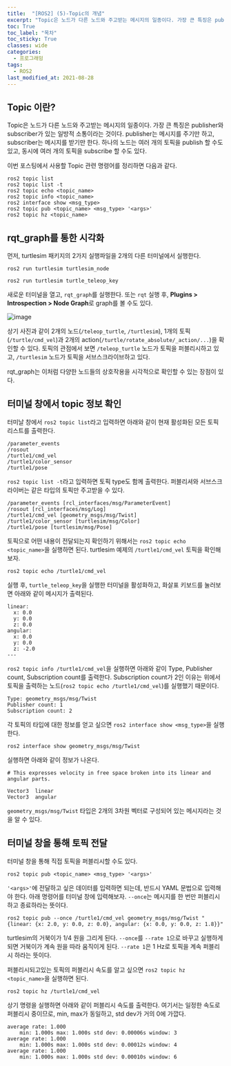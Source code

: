 ```yaml
---
title:  "[ROS2] (5)-Topic의 개념"
excerpt: "Topic은 노드가 다른 노드와 주고받는 메시지의 일종이다. 가장 큰 특징은 publisher와 subscriber가 있는 일방적 소통이라는 것이다. publisher는 메시지를 주기만 하고, subscriber는 메시지를 받기만 한다."
toc: True
toc_label: "목차"
toc_sticky: True
classes: wide
categories:
  - 프로그래밍
tags:
  - ROS2
last_modified_at: 2021-08-28
---
```


## Topic 이란?
Topic은 노드가 다른 노드와 주고받는 메시지의 일종이다. 가장 큰 특징은 publisher와 subscriber가 있는 일방적 소통이라는 것이다. publisher는 메시지를 주기만 하고, subscriber는 메시지를 받기만 한다. 하나의 노드는 여러 개의 토픽을 publish 할 수도 있고, 동시에 여러 개의 토픽을 subscribe 할 수도 있다.

이번 포스팅에서 사용할 Topic 관련 명령어를 정리하면 다음과 같다.

```
ros2 topic list
ros2 topic list -t
ros2 topic echo <topic_name>
ros2 topic info <topic_name>
ros2 interface show <msg_type>
ros2 topic pub <topic_name> <msg_type> '<args>'
ros2 topic hz <topic_name>
```

## rqt_graph를 통한 시각화
먼저, turtlesim 패키지의 2가지 실행파일을 2개의 다른 터미널에서 실행한다.

```
ros2 run turtlesim turtlesim_node

ros2 run turtlesim turtle_teleop_key
```

새로운 터미널을 열고, `rqt_graph`를 실행한다. 또는 `rqt` 실행 후, **Plugins > Introspection > Node Graph**로 graph를 볼 수도 있다.

<img src="{{ site.url }}{{ site.baseurl }}/assets/images/2021-08-28-[ROS2]_(5)-Topic의_개념/rqt_graph.png" alt="image"> 

상기 사진과 같이 2개의 노드(`/teleop_turtle`, `/turtlesim`), 1개의 토픽(`/turtle/cmd_vel`)과 2개의 action(`/turtle/rotate_absolute/_action/...`)을 확인할 수 있다. 토픽의 관점에서 보면 `/teleop_turtle` 노드가 토픽을 퍼블리시하고 있고, `/turtlesim` 노드가 토픽을 서브스크라이브하고 있다.

rqt_graph는 이처럼 다양한 노드들의 상호작용을 시각적으로 확인할 수 있는 장점이 있다.

## 터미널 창에서 topic 정보 확인
터미날 창에서 `ros2 topic list`라고 입력하면 아래와 같이 현재 활성화된 모든 토픽 리스트를 출력한다.

```
/parameter_events
/rosout
/turtle1/cmd_vel
/turtle1/color_sensor
/turtle1/pose
```

`ros2 topic list -t`라고 입력하면 토픽 type도 함께 출력한다. 퍼블리셔와 서브스크라이버는 같은 타입의 토픽만 주고받을 수 있다.

```
/parameter_events [rcl_interfaces/msg/ParameterEvent]
/rosout [rcl_interfaces/msg/Log]
/turtle1/cmd_vel [geometry_msgs/msg/Twist]
/turtle1/color_sensor [turtlesim/msg/Color]
/turtle1/pose [turtlesim/msg/Pose]
```

토픽으로 어떤 내용이 전달되는지 확인하기 위해서는 `ros2 topic echo <topic_name>`을 실행하면 된다. turtlesim 예제의 `/turtle1/cmd_vel` 토픽을 확인해보자.

```
ros2 topic echo /turtle1/cmd_vel
```

실행 후, `turtle_teleop_key`을 실행한 터미널을 활성화하고, 화살표 키보드를 눌러보면 아래와 같이 메시지가 출력된다.

```
linear:
  x: 0.0
  y: 0.0
  z: 0.0
angular:
  x: 0.0
  y: 0.0
  z: -2.0
---
```

`ros2 topic info /turtle1/cmd_vel`을 실행하면 아래와 같이 Type, Publisher count, Subscription count를 출력한다. Subscription count가 2인 이유는 위에서 토픽을 출력하는 노드(`ros2 topic echo /turtle1/cmd_vel`)를 실행했기 때문이다.

```
Type: geometry_msgs/msg/Twist
Publisher count: 1
Subscription count: 2
```

각 토픽의 타입에 대한 정보를 얻고 싶으면 `ros2 interface show <msg_type>`을 실행한다.

```
ros2 interface show geometry_msgs/msg/Twist
```

실행하면 아래와 같이 정보가 나온다.

```
# This expresses velocity in free space broken into its linear and angular parts.

Vector3  linear
Vector3  angular
```

`geometry_msgs/msg/Twist` 타입은 2개의 3차원 벡터로 구성되어 있는 메시지라는 것을 알 수 있다.

## 터미널 창을 통해 토픽 전달
터미널 창을 통해 직접 토픽을 퍼블리시할 수도 있다.

```
ros2 topic pub <topic_name> <msg_type> '<args>'
```

`'<args>'`에 전달하고 싶은 데이터를 입력하면 되는데, 반드시 YAML 문법으로 입력해야 한다. 아래 명령어를 터미널 창에 입력해보자. `--once`는 메시지를 한 번만 퍼블리시하고 종료하라는 뜻이다.

```
ros2 topic pub --once /turtle1/cmd_vel geometry_msgs/msg/Twist "{linear: {x: 2.0, y: 0.0, z: 0.0}, angular: {x: 0.0, y: 0.0, z: 1.8}}"
```

turtlesim의 거북이가 1/4 원을 그리게 된다. `--once`를 `--rate 1`으로 바꾸고 실행하게 되면 거북이가 계속 원을 따라 움직이게 된다. `--rate 1`은 1 Hz로 토픽을 계속 퍼블리시 하라는 뜻이다.

퍼블리시되고있는 토픽의 퍼블리시 속도를 알고 싶으면 `ros2 topic hz <topic_name>`을 실행하면 된다.

```
ros2 topic hz /turtle1/cmd_vel
```

상기 명령을 실행하면 아래와 같이 퍼블리시 속도를 출력한다. 여기서는 일정한 속도로 퍼블리시 중이므로, min, max가 동일하고, std dev가 거의 0에 가깝다.

```
average rate: 1.000
	min: 1.000s max: 1.000s std dev: 0.00006s window: 3
average rate: 1.000
	min: 1.000s max: 1.000s std dev: 0.00012s window: 4
average rate: 1.000
	min: 1.000s max: 1.000s std dev: 0.00010s window: 6
```

